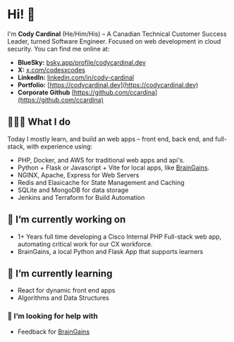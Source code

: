 # Hi! 👋

I'm **Cody Cardinal** (He/Him/His) – A Canadian Technical Customer Success Leader, turned Software Engineer. Focused on web development in cloud security. You can find me online at:

- **BlueSky:** [bsky.app/profile/codycardinal.dev](https://bsky.app/profile/codycardinal.dev)
- **X:** [x.com/codesxcodes](https://x.com/codesxcodes)
- **LinkedIn:** [linkedin.com/in/cody-cardinal](https://www.linkedin.com/in/cody-cardinal-896b661b/)
- **Portfolio:** [https://codycardinal.dev](https://codycardinal.dev)
- **Corporate Github** [https://github.com/ccardina](https://github.com/ccardina)

## 👨🏻‍💻 What I do

Today I mostly learn, and build an web apps – front end, back end, and full-stack, with experience using:

- PHP, Docker, and AWS for traditional web apps and api's.
- Python + Flask or Javascript + Vite for local apps, like [BrainGains](https://github.com/CodyCardinal/BrainGains).
- NGINX, Apache, Express for Web Servers
- Redis and Elasicache for State Management and Caching
- SQLite and MongoDB for data storage
- Jenkins and Terraform for Build Automation

## 🔭 I’m currently working on

- 1+ Years full time developing a Cisco Internal PHP Full-stack web app, automating critical work for our CX workforce.
- BrainGains, a local Python and Flask App that supports learners

## 🌱 I’m currently learning

- React for dynamic front end apps
- Algorithms and Data Structures

### 🤔 I’m looking for help with

- Feedback for [BrainGains](https://github.com/CodyCardinal/BrainGains)
